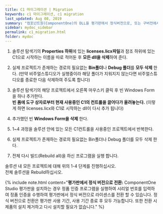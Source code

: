 ```yaml
---
title: C1 마이그레이션 | Migration
keywords: c1 마이그레이션, c1 migration
last_updated: Aug 08, 2019
summary: "컴포넌트원(ComponentOne)의 DLL을 평가판에서 정식버전으로, 또는 구버전에서 최신버전으로 마이그레이션 하는 방법을 설명합니다."
sidebar: mydoc_sidebar
permalink: c1_migration.html
folder: mydoc
---
```


1. 솔루션 탐색기의 **Properties 하위**에 있는 **licenses.licx파일**과 참조 하위에 있는 C1으로 시작하는 이름을 따로 적어둔 후 **모든 dll을 삭제**하여 준다.

2. 실제 프로젝트가 존재하는 경로의 필요없는 **Bin폴더**나 **Debug 폴더**를 **모두 삭제** 한다.
   (만약 비주얼스튜디오가 실행중이라 해당 폴더가 지워지지 않는다면 비주얼스튜디오를 종료한 다음 삭제하여 주도록 합니다)

3. 솔루션 탐색기의 해당 프로젝트에서 오른쪽 마우스키 클릭 후 빈 Windows Form을 하나 추가한다.  
   **빈 폼에 도구 상자로부터 현재 사용중인 C1의 컨트롤을 끌어다가 올려놓는다.**
   (이렇게 하면 licenses.licx와 C1로 시작하는 dll이 다시 추가 됩니다)

4. 추가했던 빈 **Windows Form을 삭제** 한다.

5. 1~4 과정을 솔루션 안에 있는 모든 C1컨트롤을 사용중인 프로젝트에서 반복한다.

6. 실제 프로젝트가 존재하는 경로의 필요없는 Bin폴더나 Debug 폴더를 모두 삭제 한다.

7. 전체 다시 빌드(Rebuild all)을 하신 프로그램을 실행 합니다.

솔루션 내 모든 프로젝트에 대해 위의 1-4 단계를 진행하십시오.  
전체 솔루션을 Rebuild하십시오.

{% include note.html content="<b>평가판에서 정식 버전으로 전환:</b> ComponentOne Studio 평가판을 설치하는 경우 정품 인증 프로그램을 실행하여 시리얼 번호를 입력하여 정품 인증을 수행하여 평가판에서 정식 버전으로 라이센스를 전환 할 수 있습니다. 정식 버전으로 전환은 평가판 사용 기간, 사용 기간 종료 후 모두 가능합니다. 또한 전환 시 제품의 설치 제거하고 다시 설치할 필요가 없습니다." %}
